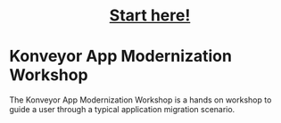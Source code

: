 <h1 align="center"><a href="./instructions/1-introduction.md">Start here!</a></h1>

# Konveyor App Modernization Workshop

The Konveyor App Modernization Workshop is a hands on workshop to guide a user through a typical application migration scenario.

